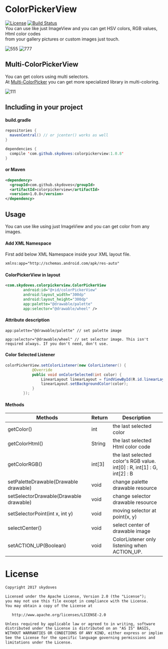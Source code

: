 # ColorPickerView
[![License](https://img.shields.io/badge/License-Apache%202.0-blue.svg)](https://opensource.org/licenses/Apache-2.0)
[![Build Status](https://travis-ci.org/skydoves/ColorPickerView.svg?branch=master)](https://travis-ci.org/skydoves/ColorPickerView)<br>
You can use like just ImageView and you can get HSV colors, RGB values, Html color codes <br>
from your gallery pictures or custom images just touch.

![555](https://user-images.githubusercontent.com/24237865/31853721-72b679c2-b6c8-11e7-8bfc-6d4bfe0427b5.jpg)
![777](https://user-images.githubusercontent.com/24237865/31853722-72e25a74-b6c8-11e7-9903-19cd17a611d5.jpg)

## Multi-ColorPickerView
You can get colors using multi selectors.<br>
At [Multi-ColorPicker](https://github.com/skydoves/Multi-ColorPicker) you can get more specialized library in multi-coloring.

![111](https://user-images.githubusercontent.com/24237865/31853730-9bb0ecfe-b6c8-11e7-9730-c16095042c1a.jpg)

## Including in your project
#### build.gradle
```java
repositories {
  mavenCentral() // or jcenter() works as well
}

dependencies {
  compile 'com.github.skydoves:colorpickerview:1.0.8'
}
```

#### or Maven
```xml
<dependency>
  <groupId>com.github.skydoves</groupId>
  <artifactId>colorpickerview</artifactId>
  <version>1.0.8</version>
</dependency>
```
    
## Usage
You can use like using just ImageView and you can get color from any images.

#### Add XML Namespace
First add below XML Namespace inside your XML layout file.

```xml
xmlns:app="http://schemas.android.com/apk/res-auto"
```

#### ColorPickerView in layout
```xml
<com.skydoves.colorpickerview.ColorPickerView
        android:id="@+id/colorPickerView"
        android:layout_width="300dp"
        android:layout_height="300dp"
        app:palette="@drawable/palette"
        app:selector="@drawable/wheel" />
```

#### Attribute description
```
app:palette="@drawable/palette" // set palette image
```

```
app:selector="@drawable/wheel" // set selector image. This isn't required always. If you don't need, don't use.
```

#### Color Selected Listener
```java
colorPickerView.setColorListener(new ColorListener() {
            @Override
            public void onColorSelected(int color) {
                LinearLayout linearLayout = findViewById(R.id.linearLayout);
                linearLayout.setBackgroundColor(color);
            }
        });
```

#### Methods
Methods | Return | Description
--- | --- | ---
getColor() | int | the last selected color
getColorHtml() | String | the last selected Html color code
getColorRGB() | int[3] | the last selected color's RGB value.<br> int[0] : R, int[1] : G, int[2] : B
setPaletteDrawable(Drawable drawable) | void | change palette drawable resource
setSelectorDrawable(Drawable drawable) | void | change selector drawable resource
setSelectorPoint(int x, int y) | void | moving selector at point(x, y)
selectCenter() | void | select center of drawable image
setACTION\_UP(Boolean) | void | ColorListener only listening when ACTION\_UP.

# License
```xml
Copyright 2017 skydoves

Licensed under the Apache License, Version 2.0 (the "License");
you may not use this file except in compliance with the License.
You may obtain a copy of the License at

   http://www.apache.org/licenses/LICENSE-2.0

Unless required by applicable law or agreed to in writing, software
distributed under the License is distributed on an "AS IS" BASIS,
WITHOUT WARRANTIES OR CONDITIONS OF ANY KIND, either express or implied.
See the License for the specific language governing permissions and
limitations under the License.
```

